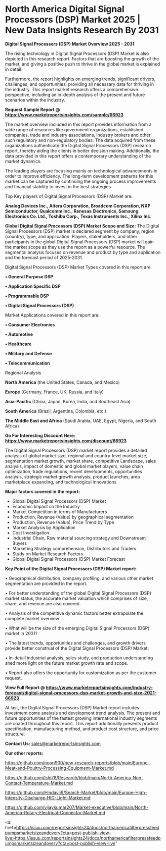 # North America Digital Signal Processors (DSP) Market 2025 | New Data Insights Research By 2031

<Strong> Digital Signal Processors (DSP) Market Overview 2025 - 2031</strong>

The rising technology in Digital Signal Processors (DSP) Market is also depicted in this research report. Factors that are boosting the growth of the market, and giving a positive push to thrive in the global market is explained in detail.

Furthermore, the report highlights on emerging trends, significant drivers, challenges, and opportunities, providing all necessary data for thriving in the industry. This report market research offers a comprehensive perspective, including an in-depth analysis of the present and future scenarios within the industry.

<strong>Request Sample Report @ <a href=https://www.marketreportsinsights.com/sample/66923>https://www.marketreportsinsights.com/sample/66923</a></strong>

The market overview included in this report provides information from a wide range of resources like government organizations, established companies, trade and industry associations, industry brokers and other such regulatory and non-regulatory bodies. The data acquired from these organizations authenticate the Digital Signal Processors (DSP) research report, thereby aiding the clients in better decision making. Additionally, the data provided in this report offers a contemporary understanding of the market dynamics.

The leading players are focusing mainly on technological advancements in order to improve efficiency. The long-term development patterns for this market can be captured by continuing the ongoing process improvements and financial stability to invest in the best strategies.

Top Key players of Digital Signal Processors (DSP) Market are:

<strong>Analog Devices Inc., Altera Corporation, Broadcom Corporation, NXP Semiconductor, Qualcomm Inc., Renesas Electronics, Samsung Electronics Co. Ltd., Toshiba Corp., Texas Instruments Inc., Xilinx Inc.</strong>

<strong><b>Global Digital Signal Processors (DSP) Market Scope and Size:</b></strong>
The Digital Signal Processors (DSP) market is declared segment by company, region (country), type, and application. Players, stakeholders, and other participants in the global Digital Signal Processors (DSP) market will gain the market scope as they use the report as a powerful resource. The segmental analysis focuses on revenue and product by type and application and the forecast period of 2025-2031.

Digital Signal Processors (DSP) Market Types covered in this report are:

<strong>• General Purpose DSP

• Application Specific DSP

• Programmable DSP

• Digital Signal Processors (DSP)</strong>

Market Applications covered in this report are:

<strong>• Consumer Electronics

• Automotive

• Healthcare

• Military and Defense

• Telecommunication</strong> 

Regional Analysis

<strong>North America</strong> (the United States, Canada, and Mexico)

<strong>Europe</strong> (Germany, France, UK, Russia, and Italy)

<strong>Asia-Pacific</strong> (China, Japan, Korea, India, and Southeast Asia)

<strong>South America</strong> (Brazil, Argentina, Colombia, etc.)

<strong>The Middle East and Africa</strong> (Saudi Arabia, UAE, Egypt, Nigeria, and South Africa)

<strong>Go For Interesting Discount Here: <a href=https://www.marketreportsinsights.com/discount/66923>https://www.marketreportsinsights.com/discount/66923</a></strong>

The Digital Signal Processors (DSP) market report provides a detailed analysis of global market size, regional and country-level market size, segmentation market growth, market share, competitive Landscape, sales analysis, impact of domestic and global market players, value chain optimization, trade regulations, recent developments, opportunities analysis, strategic market growth analysis, product launches, area marketplace expanding, and technological innovations.

<strong><b>Major factors covered in the report:</b></strong>
<ul>
  <li>Global Digital Signal Processors (DSP) Market </li>
  <li>Economic Impact on the Industry</li>
  <li>Market Competition in terms of Manufacturers</li>
  <li>Production, Revenue (Value) by geographical segmentation</li>
  <li>Production, Revenue (Value), Price Trend by Type</li>
  <li>Market Analysis by Application</li>
  <li>Cost Investigation</li>
  <li>Industrial Chain, Raw material sourcing strategy and Downstream Buyers</li>
  <li>Marketing Strategy comprehension, Distributors and Traders</li>
  <li>Study on Market Research Factors</li>
  <li>Global Digital Signal Processors (DSP) Market Forecast</li>
</ul>

<strong><b>Key Point of the Digital Signal Processors (DSP) Market report:</b></strong>

• Geographical distribution, company profiling, and various other market segmentation are provided in the report.

• For better understanding of the global Digital Signal Processors (DSP) market status, the accurate market valuation which comprises of size, share, and revenue are also covered.

• Analysis of the competitive dynamic factors better extrapolate the complete market overview

• What will be the size of the emerging Digital Signal Processors (DSP) market in 2031?

• The latest trends, opportunities and challenges, and growth drivers provide better construal of the Digital Signal Processors (DSP) Market.

• In-detail industrial analysis, sales study, and production understanding shed more light on the future market growth rate and scope.

• Report also offers the opportunity for customization as per the customer request.

<strong><b>View Full Report @ <a href=https://www.marketreportsinsights.com/industry-forecast/digital-signal-processors-dsp-market-growth-and-size-2021-66923>https://www.marketreportsinsights.com/industry-forecast/digital-signal-processors-dsp-market-growth-and-size-2021-66923</a></b></strong>


At last, the Digital Signal Processors (DSP) Market report includes investment come analysis and development trend analysis. The present and future opportunities of the fastest growing international industry segments are coated throughout this report. This report additionally presents product specification, manufacturing method, and product cost structure, and price structure.

<strong>Contact Us:</strong>
sales@marketreportsinsights.com

<strong>Our other reports:</strong>

<a href=https://github.com/noori900/new-research-reports/blob/main/Europe-Meat-and-Poultry-Processing-Equipment-Market.md>https://github.com/noori900/new-research-reports/blob/main/Europe-Meat-and-Poultry-Processing-Equipment-Market.md</a>

<a href=https://github.com/Ishi78/Research/blob/main/North-America-Non-Contact-Temperature-Market.md>https://github.com/Ishi78/Research/blob/main/North-America-Non-Contact-Temperature-Market.md</a>

<a href=https://github.com/Hindavii9/Search-Market/blob/main/Europe-High-Intensity-Discharge-HID-Light-Market.md>https://github.com/Hindavii9/Search-Market/blob/main/Europe-High-Intensity-Discharge-HID-Light-Market.md</a>

<a href=https://github.com/vijaykumar207/Market-executive/blob/main/North-America-Rotary-Electrical-Connector-Market.md>https://github.com/vijaykumar207/Market-executive/blob/main/North-America-Rotary-Electrical-Connector-Market.md</a>

<a href=https://issuu.com/reportsinsights24/docs/northamericafilterpressfeedpumpsmarketsizeandoverv?cta=post-publish-view-live>https://issuu.com/reportsinsights24/docs/northamericafilterpressfeedpumpsmarketsizeandoverv?cta=post-publish-view-live</a>"

